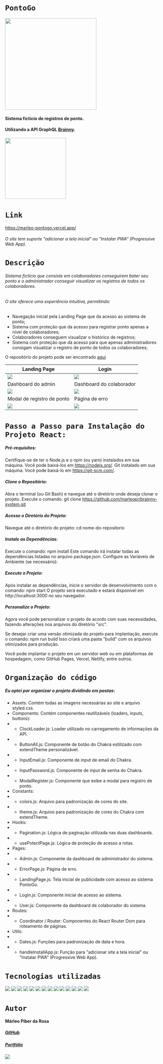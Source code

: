 # `PontoGo`

<img src="./public/img/imgLogoPontoGo.svg" width="300px">

#### Sistema fictício de registros de ponto. 
#### Utilizando a API GraphQL [Brainny](http://test.frontend.api.brainny.cc/graphql).
<img src="./src/assets/BrainnyLogoReadme.png" width="200px">

# `Link`

https://marleo-pontogo.vercel.app/

###### O site tem suporte "adicionar a tela inicial" ou "Instalar PWA" (Progressive Web App).

# `Descrição`

###### Sistema fictício que consiste em colaboradores conseguirem bater seu ponto e o administrador conseguir visualizar os registros de todos os colaboradores. 

###### O site oferece uma experiência intuitiva, permitindo:

- Navegação inicial pela Landing Page que da acesso ao sistema de ponto;
- Sistema com proteção que da acesso para registrar ponto apenas a nível de colaboradores;
- Colaboradores conseguem visualizar o histórico de registros;
- Sistema com proteção que da acesso para que apenas administradores consigam visualizar o registro de ponto de todos os colaboradores;

O repositório do projeto pode ser encontrado [aqui](https://github.com/marleopr/brainny-system)

| Landing Page                                  | Login                                  |
| --------------------------------------------- |   ------------------------------------ |
| <img src="src\assets\printLandingPage.png" >  | <img src="src\assets\printLogin.png" > |
| Dashboard do admin                            | Dashboard do colaborador               |
| <img src="src\assets\printAdmin.png" >        | <img src="src\assets\printUser.png" >  |
| Modal de registro de ponto                    | Página de erro                         |
| <img src="src\assets\printModal.png" >        | <img src="src\assets\printError.png" > |


# `Passo a Passo para Instalação do Projeto React:`

##### Pré-requisitos:

Certifique-se de ter o Node.js e o npm (ou yarn) instalados em sua máquina. Você pode baixá-los em https://nodejs.org/.
Git instalado em sua máquina. Você pode baixá-lo em https://git-scm.com/.

##### Clone o Repositório:

Abra o terminal (ou Git Bash) e navegue até o diretório onde deseja clonar o projeto.
Execute o comando: git clone https://github.com/marleopr/brainny-system.git

##### Acesse o Diretório do Projeto:

Navegue até o diretório do projeto: cd nome-do-repositorio

##### Instale as Dependências:

Execute o comando: npm install
Este comando irá instalar todas as dependências listadas no arquivo package.json.
Configure as Variáveis de Ambiente (se necessário):

##### Execute o Projeto:

Após instalar as dependências, inicie o servidor de desenvolvimento com o comando: npm start
O projeto será executado e estará disponível em http://localhost:3000 no seu navegador.

##### Personalize o Projeto:

Agora você pode personalizar o projeto de acordo com suas necessidades, fazendo alterações nos arquivos do diretório "src".

Se desejar criar uma versão otimizada do projeto para implantação, execute o comando: npm run build
Isso criará uma pasta "build" com os arquivos otimizados para produção.

Você pode implantar o projeto em um servidor web ou em plataformas de hospedagem, como GitHub Pages, Vercel, Netlify, entre outros.

# `Organização do código`

##### Eu optei por organizar o projeto dividindo em pastas:

- Assets: Contém todas as imagens necessárias ao site e arquivo styled.css.
- Components: Contém componentes reutilizáveis (loaders, inputs, buttons):
- - ClockLoader.js: Loader utilizado no carregamento de informações da API.
- - ButtonAll.js: Componente de botão do Chakra estilizado com extendTheme personalizável.
- - InputEmail.js: Componente de input de email do Chakra.
- - InputPassword.js: Componente de input de senha do Chakra.
- - ModalRegister.js: Componente que exibe a modal para registro de ponto.
- Constants:
- - colors.js: Arquivo para padronização de cores do site.
- - theme.js: Arquivo para padronização de cores do Chakra com extendTheme.
- Hooks:
- - Pagination.js: Lógica de paginação utilizada nas duas dashboards.
- - usePotectPage.js: Lógica de proteção de acesso a rotas.
- Pages:
- - Admin.js: Componente da dashboard de administrador do sistema.
- - ErrorPage.js: Página de erro.
- - LandingPage.js: Tela inicial de publicidade com acesso ao sistema PontoGo. 
- - Login.js: Componente inicial de acesso ao sistema.
- - User.js: Componente da dashboard de colaborador do sistema.
- Routes:
- - Coordinator / Router: Componentes do React Router Dom para roteamento de páginas.
- Utils:
- - Dates.js: Funções para padronização de data e hora.
- - handleInstallApp.js: Função para "adicionar site a tela inicial" ou "Instalar PWA" (Progressive Web App).

# `Tecnologias utilizadas`

<div>
<img src="https://img.shields.io/badge/Visual_Studio_Code-0078D4?style=for-the-badge&logo=visual%20studio%20code&logoColor=white">
<img src="https://img.shields.io/badge/JavaScript-F7DF1E?style=for-the-badge&logo=javascript&logoColor=black">
<img src="https://img.shields.io/badge/React-20232A?style=for-the-badge&logo=react&logoColor=61DAFB">
<img src="https://img.shields.io/badge/HTML5-E34F26?style=for-the-badge&logo=html5&logoColor=white">
<img src="https://img.shields.io/badge/CSS3-1572B6?style=for-the-badge&logo=css3&logoColor=white">
<img src="https://img.shields.io/badge/styled--components-DB7093?style=for-the-badge&logo=styled-components&logoColor=white">
<img src="https://img.shields.io/badge/GIT-E44C30?style=for-the-badge&logo=git&logoColor=white">
<img src="https://img.shields.io/badge/GitHub-100000?style=for-the-badge&logo=github&logoColor=white">
<img src="https://img.shields.io/badge/Markdown-000000?style=for-the-badge&logo=markdown&logoColor=white">
<img src="https://img.shields.io/badge/React_Router-CA4245?style=for-the-badge&logo=react-router&logoColor=white">
<img src="https://img.shields.io/badge/Vercel-000000?style=for-the-badge&logo=vercel&logoColor=white">
<img src="src\assets\chakraLogo.png" > 
<img src="src\assets\graphqlLogo.png" > 
<img src="src\assets\apolloLogo.png" > 
</div>

# `Autor`

#### Márleo Piber da Rosa 
##### [GitHub](https://github.com/marleopr)
##### [Portfólio](https://marleo-portfolio.vercel.app/)

<img src="src\assets\marleopr.jpg">
